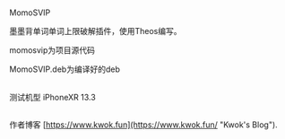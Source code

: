#
MomoSVIP

墨墨背单词单词上限破解插件，使用Theos编写。

momosvip为项目源代码

MomoSVIP.deb为编译好的deb
##
测试机型
iPhoneXR 13.3
##
作者博客
[https://www.kwok.fun](https://www.kwok.fun/ "Kwok's Blog"). 
